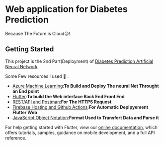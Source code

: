 # Web application for Diabetes Prediction

Because The Future is Cloud:wink:!.

## Getting Started

This project is the 2nd Part(Deployment) of [Diabetes Prediction Artificial Neural Network](https://github.com/ingeniously/diabetes_prediction_ann)



Some Few resources I used :dart: :

- [Azure Machine Learning](https://flutter.dev/docs/get-started/codelab):**To Build and Deploy The neural Net Throught an End point**
- [Flutter](https://flutter.dev/docs/cookbook):**To build the Web interface Back End Front End**
- [REST/API and Postman](Hostinghttps://www.postman.com/):**For  The HTTPS Request**
- [Firebase Hosting and Github Actions](https://firebase.google.com/):**For Automatic Deplpyement Flutter Web**
- [JavaScript Object Notation](https://www.hostinger.fr/tutoriels/quest-ce-que-json):**Format Used to Transfert Data and Parse it**


For help getting started with Flutter, view our
[online documentation](https://flutter.dev/docs), which offers tutorials,
samples, guidance on mobile development, and a full API reference.
